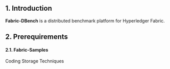 ## 1. Introduction
**Fabric-DBench** is a distributed benchmark platform for Hyperledger Fabric.



## 2. Prerequirements

#### 2.1. Fabric-Samples

Coding Storage Techniques
